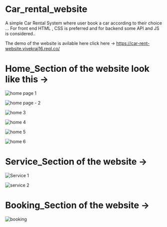 # Car_rental_website
A simple Car Rental System where user book a car according to their choice ... For front end HTML , CSS is preferred and for backend some API and JS is considered..

The demo of the website is avilable here click here -> https://car-rent-website.vivekraj16.repl.co/

# Home_Section of the website look like this -> 

![home page 1](https://github.com/Vivek16-ops/Car_rental_website/assets/78420856/c8cc566e-5b72-4cf5-87c7-6ac5de6a9ce7)

![home page - 2](https://github.com/Vivek16-ops/Car_rental_website/assets/78420856/262a4a40-88ce-4033-b2c5-ad42efee538e)

![home 3](https://github.com/Vivek16-ops/Car_rental_website/assets/78420856/e0ef16b4-8690-4353-8830-40f44e9853ce)

![home 4](https://github.com/Vivek16-ops/Car_rental_website/assets/78420856/e0215e99-75cc-48b0-a731-e0fc09f89dfd)

![home 5](https://github.com/Vivek16-ops/Car_rental_website/assets/78420856/a48164ea-1697-477c-928f-4b52ead06069)

![home 6](https://github.com/Vivek16-ops/Car_rental_website/assets/78420856/002ddb0b-2bb0-4655-93e8-7460ee7313df)


# Service_Section of the website -> 

![Service 1](https://github.com/Vivek16-ops/Car_rental_website/assets/78420856/28cd5d40-62a1-4325-8d56-02fbff1b18d2)

![service 2](https://github.com/Vivek16-ops/Car_rental_website/assets/78420856/78ebc619-c48a-479f-9e91-8d3fc834f377)

# Booking_Section of the website ->

![booking](https://github.com/Vivek16-ops/Car_rental_website/assets/78420856/765c7aee-a41b-48dd-b028-698e4d883c7d)
